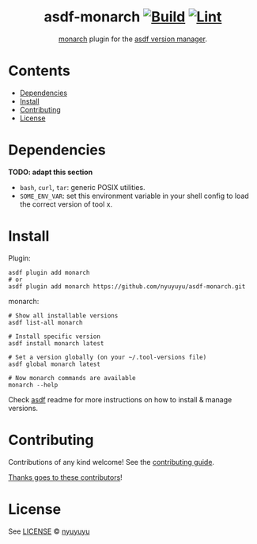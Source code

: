 <div align="center">

# asdf-monarch [![Build](https://github.com/nyuyuyu/asdf-monarch/actions/workflows/build.yml/badge.svg)](https://github.com/nyuyuyu/asdf-monarch/actions/workflows/build.yml) [![Lint](https://github.com/nyuyuyu/asdf-monarch/actions/workflows/lint.yml/badge.svg)](https://github.com/nyuyuyu/asdf-monarch/actions/workflows/lint.yml)

[monarch](https://monarchapp.io/) plugin for the [asdf version manager](https://asdf-vm.com).

</div>

# Contents

- [Dependencies](#dependencies)
- [Install](#install)
- [Contributing](#contributing)
- [License](#license)

# Dependencies

**TODO: adapt this section**

- `bash`, `curl`, `tar`: generic POSIX utilities.
- `SOME_ENV_VAR`: set this environment variable in your shell config to load the correct version of tool x.

# Install

Plugin:

```shell
asdf plugin add monarch
# or
asdf plugin add monarch https://github.com/nyuyuyu/asdf-monarch.git
```

monarch:

```shell
# Show all installable versions
asdf list-all monarch

# Install specific version
asdf install monarch latest

# Set a version globally (on your ~/.tool-versions file)
asdf global monarch latest

# Now monarch commands are available
monarch --help
```

Check [asdf](https://github.com/asdf-vm/asdf) readme for more instructions on how to
install & manage versions.

# Contributing

Contributions of any kind welcome! See the [contributing guide](contributing.md).

[Thanks goes to these contributors](https://github.com/nyuyuyu/asdf-monarch/graphs/contributors)!

# License

See [LICENSE](LICENSE) © [nyuyuyu](https://github.com/nyuyuyu/)

